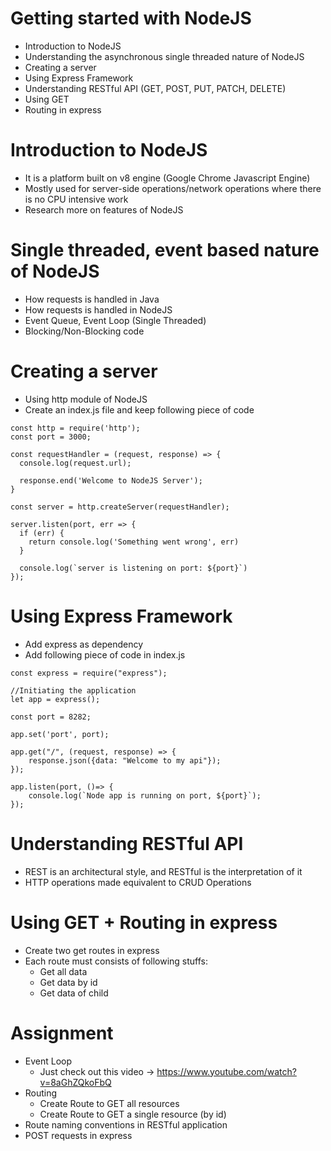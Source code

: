 # Getting started with NodeJS
  - Introduction to NodeJS
  - Understanding the asynchronous single threaded nature of NodeJS
  - Creating a server
  - Using Express Framework
  - Understanding RESTful API (GET, POST, PUT, PATCH, DELETE)
  - Using GET
  - Routing in express

# Introduction to NodeJS
  - It is a platform built on v8 engine (Google Chrome Javascript Engine)
  - Mostly used for server-side operations/network operations where there is no CPU intensive work
  - Research more on features of NodeJS

# Single threaded, event based nature of NodeJS
  - How requests is handled in Java
  - How requests is handled in NodeJS
  - Event Queue, Event Loop (Single Threaded)
  - Blocking/Non-Blocking code

# Creating a server
  - Using http module of NodeJS
  - Create an index.js file and keep following piece of code

  ```
  const http = require('http');  
  const port = 3000;

  const requestHandler = (request, response) => {  
    console.log(request.url);

    response.end('Welcome to NodeJS Server');
  }

  const server = http.createServer(requestHandler);

  server.listen(port, err => {  
    if (err) {
      return console.log('Something went wrong', err)
    }

    console.log(`server is listening on port: ${port}`)
  });
  ```

# Using Express Framework
  - Add express as dependency
  - Add following piece of code in index.js
  ```
  const express = require("express");

  //Initiating the application
  let app = express();

  const port = 8282;

  app.set('port', port);

  app.get("/", (request, response) => {
      response.json({data: "Welcome to my api"});
  });

  app.listen(port, ()=> {
      console.log(`Node app is running on port, ${port}`);
  });
```

# Understanding RESTful API
 - REST is an architectural style, and RESTful is the interpretation of it
 - HTTP operations made equivalent to CRUD Operations

# Using GET + Routing in express
  - Create two get routes in express
  - Each route must consists of following stuffs:
    - Get all data
    - Get data by id
    - Get data of child

# Assignment
  - Event Loop
    - Just check out this video -> https://www.youtube.com/watch?v=8aGhZQkoFbQ
  - Routing
    - Create Route to GET all resources
    - Create Route to GET a single resource (by id)
 - Route naming conventions in RESTful application
 - POST requests in express
